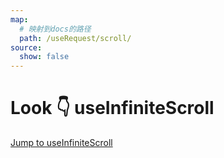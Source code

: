 ```yaml
---
map:
  # 映射到docs的路径
  path: /useRequest/scroll/
source:
  show: false
---
```


# Look 👇 useInfiniteScroll

<a href="/docs/hooks/en/useInfiniteScroll/" >Jump to useInfiniteScroll</a>
